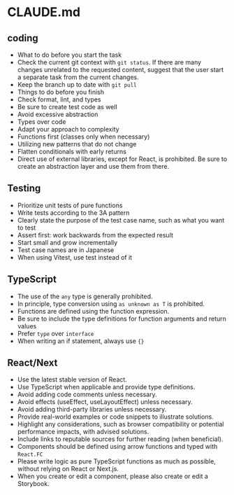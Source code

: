 # CLAUDE.md

## coding

* What to do before you start the task
* Check the current git context with `git status`. If there are many changes unrelated to the requested content, suggest that the user start a separate task from the current changes.
* Keep the branch up to date with `git pull`
* Things to do before you finish
* Check format, lint, and types
* Be sure to create test code as well
* Avoid excessive abstraction
* Types over code
* Adapt your approach to complexity
* Functions first (classes only when necessary)
* Utilizing new patterns that do not change
* Flatten conditionals with early returns
* Direct use of external libraries, except for React, is prohibited. Be sure to create an abstraction layer and use them from there.

## Testing

* Prioritize unit tests of pure functions
* Write tests according to the 3A pattern
* Clearly state the purpose of the test case name, such as what you want to test
* Assert first: work backwards from the expected result
* Start small and grow incrementally
* Test case names are in Japanese
* When using Vitest, use test instead of it

## TypeScript

* The use of the `any` type is generally prohibited.
* In principle, type conversion using `as unknown as T` is prohibited.
* Functions are defined using the function expression.
* Be sure to include the type definitions for function arguments and return values
* Prefer `type` over `interface`
* When writing an if statement, always use `{}`

## React/Next

* Use the latest stable version of React.
* Use TypeScript when applicable and provide type definitions.
* Avoid adding code comments unless necessary.
* Avoid effects (useEffect, useLayoutEffect) unless necessary.
* Avoid adding third-party libraries unless necessary.
* Provide real-world examples or code snippets to illustrate solutions.
* Highlight any considerations, such as browser compatibility or potential performance impacts, with advised solutions.
* Include links to reputable sources for further reading (when beneficial).
* Components should be defined using arrow functions and typed with `React.FC`
* Please write logic as pure TypeScript functions as much as possible, without relying on React or Next.js.
* When you create or edit a component, please also create or edit a Storybook.
